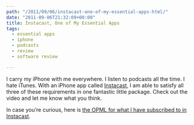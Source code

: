 ```yaml
---
path: "/2011/09/06/instacast-one-of-my-essential-apps-html/" 
date: "2011-09-06T21:32:09+00:00" 
title: Instacast, One of My Essential Apps
tags:
  - essential apps
  - iphone
  - podcasts
  - review
  - software review

---
```


  <p>
    I carry my iPhone with me everywhere. I listen to podcasts all the time. I hate iTunes. With an iPhone app called <a href="http://vemedio.com/products/instacast" class="broken_link">Instacast</a>, I am able to satisfy all three of these requirements in one fantastic little package. Check out the video and let me know what you think.
  </p></p> 
  
  <p>
    In case you&#8217;re curious, here is <a href="/static/500c9c42c4aa27cb90863e5e/50e9971de4b01058545b4678/50e9971fe4b01058545b48c7/1315321053977/Technovangelist%20Instacast%20Subscriptions.opml" class="broken_link">the OPML for what I have subscribed to in Instacast</a>.
  </p>
</div>